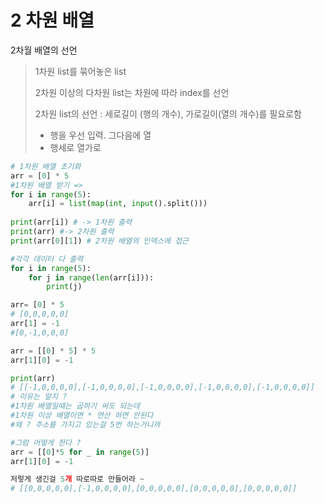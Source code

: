 # 2 차원 배열

2차월 배열의 선언

> 1차원 list를 묶어놓은 list
>
> 2차원 이상의 다차원 list는 차원에 따라 index를 선언
>
> 2차원 list의 선언 : 세로길이 (행의 개수), 가로길이(열의 개수)를 필요로함
>
> - 행을 우선 입력. 그다음에 열
> - 행세로 열가로

```python
# 1차원 배열 초기화
arr = [0] * 5
#1차원 배열 받기 => 
for i in range(5):
	arr[i] = list(map(int, input().split()))
    
print(arr[i]) # -> 1차원 출력
print(arr) #-> 2차원 출력
print(arr[0][1]) # 2차원 배열의 인덱스에 접근

#각각 데이터 다 출력
for i in range(5):
    for j in range(len(arr[i])):
        print(j)
```

```python
arr= [0] * 5
# [0,0,0,0,0]
arr[1] = -1
#[0,-1,0,0,0]

arr = [[0] * 5] * 5
arr[1][0] = -1

print(arr)  
# [[-1,0,0,0,0],[-1,0,0,0,0],[-1,0,0,0,0],[-1,0,0,0,0],[-1,0,0,0,0]]
# 이유는 알지 ? 
#1차원 배열일때는 곱하기 써도 되는데
#1차원 이상 배열이면 * 연산 하면 안된다 
#왜 ? 주소를 가지고 있는걸 5번 하는거니까 

#그럼 어떻게 한다 ? 
arr = [[0]*5 for _ in range(5)]
arr[1][0] = -1

저렇게 생긴걸 5개 따로따로 만들어라 ~ 
# [[0,0,0,0,0],[-1,0,0,0,0],[0,0,0,0,0],[0,0,0,0,0],[0,0,0,0,0]]
```

